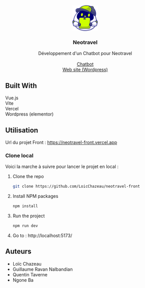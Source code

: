 <a name="readme-top"></a>

<br />
<div align="center">
  <a href="https://github.com/LoicChazeau/neotravel-front">
    <img src="logo.svg" alt="Logo" width="80" height="80">
  </a>

  <h3 align="center">Neotravel</h3>
  <p align="center">
    Développement d'un Chatbot pour Neotravel
    <br />
    <br />
    <a href="https://neotravel-front.vercel.app">Chatbot</a>
    <br />
    <a href="https://g162578.learnai.fr">Web site (Wordpress)</a>
  </p>
</div>


## Built With

Vue.js
<br/>
Vite
<br/>
Vercel
<br/>
Wordpress (elementor)


<!-- GETTING STARTED -->
## Utilisation

Url du projet Front : https://neotravel-front.vercel.app

### Clone local

Voici la marche à suivre pour lancer le projet en local : 

1. Clone the repo
   ```sh
   git clone https://github.com/LoicChazeau/neotravel-front
   ```
2. Install NPM packages
   ```sh
   npm install
   ```
3. Run the project
   ```sh
   npm run dev
   ```
4. Go to : http://localhost:5173/

<!-- Auteurs -->
## Auteurs

- Loïc Chazeau
- Guillaume Ravan Nalbandian
- Quentin Taverne
- Ngone Ba